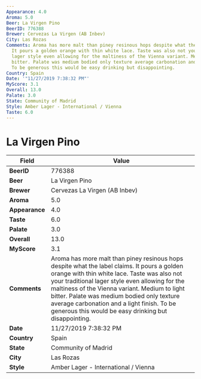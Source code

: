 ```yaml
---
Appearance: 4.0
Aroma: 5.0
Beer: La Virgen Pino
BeerID: 776388
Brewer: Cervezas La Virgen (AB Inbev)
City: Las Rozas
Comments: Aroma has more malt than piney resinous hops despite what the label claims.
  It pours a golden orange with thin white lace. Taste was also not your traditional
  lager style even allowing for the maltiness of the Vienna variant. Medium to light
  bitter. Palate was medium bodied only texture average carbonation and a light finish.
  To be generous this would be easy drinking but disappointing.
Country: Spain
Date: '"11/27/2019 7:38:32 PM"'
MyScore: 3.1
Overall: 13.0
Palate: 3.0
State: Community of Madrid
Style: Amber Lager - International / Vienna
Taste: 6.0
---
```


# La Virgen Pino

| Field         | Value |
|---------------|-------|
| **BeerID** | 776388 |
| **Beer** | La Virgen Pino |
| **Brewer** | Cervezas La Virgen (AB Inbev) |
| **Aroma** | 5.0 |
| **Appearance** | 4.0 |
| **Taste** | 6.0 |
| **Palate** | 3.0 |
| **Overall** | 13.0 |
| **MyScore** | 3.1 |
| **Comments** | Aroma has more malt than piney resinous hops despite what the label claims. It pours a golden orange with thin white lace. Taste was also not your traditional lager style even allowing for the maltiness of the Vienna variant. Medium to light bitter. Palate was medium bodied only texture average carbonation and a light finish. To be generous this would be easy drinking but disappointing. |
| **Date** | 11/27/2019 7:38:32 PM |
| **Country** | Spain |
| **State** | Community of Madrid |
| **City** | Las Rozas |
| **Style** | Amber Lager - International / Vienna |
